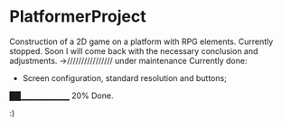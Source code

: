# PlatformerProject



Construction of a 2D game on a platform with RPG elements. Currently stopped. Soon I will come back with the necessary conclusion and adjustments.
->//////////////// under maintenance
Currently done:
- Screen configuration, standard resolution and buttons;

██▁▁▁▁▁▁▁▁ 20% Done.

:)
